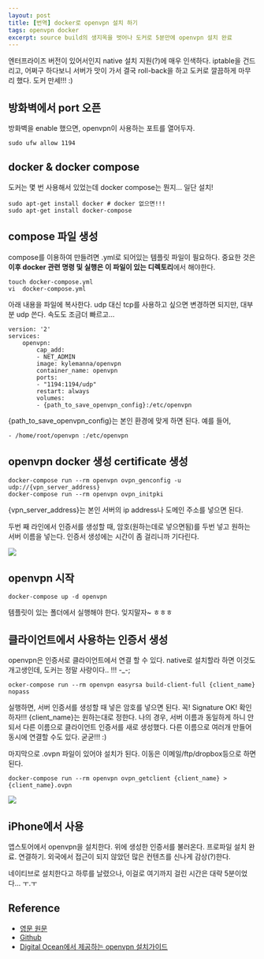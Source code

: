 ```yaml
--- 
layout: post  
title: [번역] docker로 openvpn 설치 하기    
tags: openvpn docker        
excerpt: source build의 생지옥을 벗어나 도커로 5분만에 openvpn 설치 완료               
---  
```



엔터프라이즈 버전이 있어서인지 native 설치 지원(?)에 매우 인색하다. iptable을 건드리고, 어쩌구 하다보니 서버가 맛이 가서 결국 roll-back을 하고 도커로 깔끔하게 마무리 했다. 도커 만세!!! :)  

## 방화벽에서 port 오픈    

방화벽을 enable 했으면, openvpn이 사용하는 포트를 열어두자.  
  
	sudo ufw allow 1194  
	
## docker & docker compose	 

도커는 몇 번 사용해서 있었는데 docker compose는 뭔지... 일단 설치!  

	sudo apt-get install docker # docker 없으면!!!  
	sudo apt-get install docker-compose  
	
## compose 파일 생성  

compose를 이용하여 만들려면 .yml로 되어있는 템플릿 파일이 필요하다. 중요한 것은 **이후 docker 관련 명령 및 실행은 이 파일이 있는 디렉토리**에서 해야한다.   

	touch docker-compose.yml  
	vi	docker-compose.yml
	
아래 내용을 파일에 복사한다. udp 대신 tcp를 사용하고 싶으면 변경하면 되지만, 대부분 udp 쓴다. 속도도 조금더 빠르고...    

	version: '2'  
	services:  
  		openvpn:  
    		cap_add:  
     		- NET_ADMIN  
    		image: kylemanna/openvpn  
    		container_name: openvpn  
    		ports:  
     		- "1194:1194/udp"  
    		restart: always  
    		volumes:  
     		- {path_to_save_openvpn_config}:/etc/openvpn  

{path_to_save_openvpn_config}는 본인 환경에 맞게 하면 된다. 예를 들어,

	- /home/root/openvpn :/etc/openvpn   
  
## openvpn docker 생성 certificate 생성  
	
	docker-compose run --rm openvpn ovpn_genconfig -u udp://{vpn_server_address}  
    docker-compose run --rm openvpn ovpn_initpki  
    

{vpn_server_address}는 본인 서버의 ip address나 도메인 주소를 넣으면 된다.   

두번 째 라인에서 인증서를 생성할 때, 암호(원하는데로 넣으면됨)를 두번 넣고 원하는 서버 이름을 넣는다. 인증서 생성에는 시간이 좀 걸리니까 기다린다.    

![](https://blog.ambar.cloud/content/images/2017/04/generate_key.gif)  
  
## openvpn 시작  
  
	docker-compose up -d openvpn    
 
템플릿이 있는 폴더에서 실행해야 한다. 잊지말자~ ㅎㅎㅎ  


## 클라이언트에서 사용하는 인증서 생성  

openvpn은 인증서로 클라이언트에서 연결 할 수 있다. native로 설치할라 하면 이것도 개고생인데, 도커는 정말 사랑이다.. !!! -_-;  

	ocker-compose run --rm openvpn easyrsa build-client-full {client_name} nopass  
	
    
실행하면, 서버 인증서를 생성할 때 넣은 암호를 넣으면 된다. 꼭! Signature OK! 확인하자!!! {client_name}는 원하는대로 정한다. 나의 경우, 서버 이름과 동일하게 하니 안되서 다른 이름으로 클라이언트 인증서를 새로 생성했다. 다른 이름으로 여러개 만들어 동시에 연결할 수도 있다. 굳굳!!! :)    
  
마지막으로 .ovpn 파일이 있어야 설치가 된다. 이동은 이메일/ftp/dropbox등으로 하면된다.    

	docker-compose run --rm openvpn ovpn_getclient {client_name} > {client_name}.ovpn  
	
![](https://blog.ambar.cloud/content/images/2017/04/generate_client_key.gif)  

## iPhone에서 사용  

앱스토어에서 openvpn을 설치한다. 위에 생성한 인증서를 불러온다. 프로파일 설치 완료. 연결하기. 외국에서 접근이 되지 않았던 많은 컨텐츠를 신나게 감상(?)한다.  
  
네이티브로 설치한다고 하루를 날렸으나, 이걸로 여기까지 걸린 시간은 대략 5분이었다... ㅜ.ㅜ     
  
## Reference  

- [영문 원문](https://blog.ambar.cloud/tutorial-set-up-openvpn-with-docker-compose/)  
- [Github](https://github.com/kylemanna/docker-openvpn/blob/master/docs/docker-compose.md)  
- [Digital Ocean에서 제공하는 openvpn 설치가이드](https://www.digitalocean.com/community/tutorials/how-to-run-openvpn-in-a-docker-container-on-ubuntu-14-04)  